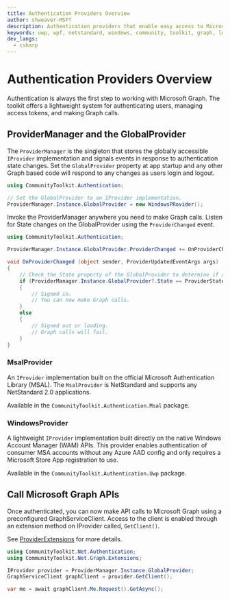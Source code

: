 ```yaml
---
title: Authentication Providers Overview
author: shweaver-MSFT
description: Authentication providers that enable easy access to Microsoft Graph APIs.
keywords: uwp, wpf, netstandard, windows, community, toolkit, graph, login, authentication, provider, providers, identity, msa, wam
dev_langs:
  - csharp
---
```


# Authentication Providers Overview

Authentication is always the first step to working with Microsoft Graph. 
The toolkit offers a lightweight system for authenticating users, managing access tokens, and making Graph calls. 

## ProviderManager and the GlobalProvider

The `ProviderManager` is the singleton that stores the globally accessible `IProvider` implementation and signals events in response to authentication state changes. 
Set the `GlobalProvider` property at app startup and any other Graph based code will respond to any changes as users login and logout.

```csharp
using CommunityToolkit.Authentication;

// Set the GlobalProvider to an IProvider implementation.
ProviderManager.Instance.GlobalProvider = new WindowsPRovider();
```

Invoke the ProviderManager anywhere you need to make Graph calls. 
Listen for State changes on the GlobalProvider using the `ProviderChanged` event.  

```csharp
using CommunityToolkit.Authentication;

ProviderManager.Instance.GlobalProvider.ProviderChanged += OnProviderChanged;

void OnProviderChanged (object sender, ProviderUpdatedEventArgs args) 
{
    // Check the State property of the GlobalProvider to determine if a user is signed in or not. 
    if (ProviderManager.Instance.GlobalProvider?.State == ProviderState.SignedIn)
    {
        // Signed in.
        // You can now make Graph calls.
    }
    else
    {
        // Signed out or loading.
        // Graph calls will fail.
    }
}
```

### MsalProvider
An `IProvider` implementation built on the official Microsoft Authentication Library (MSAL). 
The `MsalProvider` is NetStandard and supports any NetStandard 2.0 applications.

Available in the `CommunityToolkit.Authentication.Msal` package.

### WindowsProvider
A lightweight `IProvider` implementation built directly on the native Windows Account Manager (WAM) APIs.
This provider enables authentication of consumer MSA accounts without any Azure AAD config and only requires a Microsoft Store App registration to use.

Available in the `CommunityToolkit.Authentication.Uwp` package.

## Call Microsoft Graph APIs
Once authenticated, you can now make API calls to Microsoft Graph using a preconfigured GraphServiceClient. Access to the client is enabled through an extension method on IProvider called, `GetClient()`.

See [ProviderExtensions]() for more details. 

```csharp
using CommunityToolkit.Net.Authentication;
using CommunityToolkit.Net.Graph.Extensions;

IProvider provider = ProviderManager.Instance.GlobalProvider;
GraphServiceClient graphClient = provider.GetClient();

var me = await graphClient.Me.Request().GetAsync();
```
